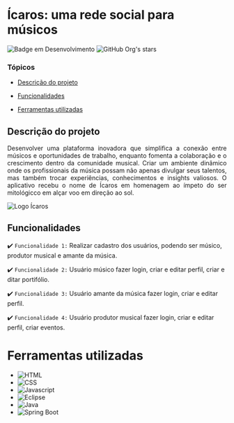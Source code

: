 # Ícaros: uma rede social para músicos

![Badge em Desenvolvimento](http://img.shields.io/static/v1?label=STATUS&message=EM%20DESENVOLVIMENTO&color=GREEN&style=for-the-badge)
![GitHub Org's stars](https://img.shields.io/github/stars/camilafernanda?style=social)

### Tópicos 

- [Descrição do projeto](#descrição-do-projeto)

- [Funcionalidades](#funcionalidades)


- [Ferramentas utilizadas](#ferramentas-utilizadas)


## Descrição do projeto 

<p align="justify">
 Desenvolver uma plataforma inovadora que simplifica a conexão entre músicos e oportunidades de trabalho, enquanto fomenta a colaboração e o crescimento dentro da comunidade musical. 
  Criar um ambiente dinâmico onde os profissionais da música possam não apenas divulgar seus talentos, mas também trocar experiências, conhecimentos e insights valiosos. O aplicativo recebu o nome de Ícaros em homenagem ao ímpeto do ser mitológicco em alçar voo em direção ao sol. 

![Logo Ícaros](https://github.com/thiago445/Icaros_project/assets/105327109/d770bb0a-31c4-4001-af25-6e86d95533a4)

</p>

## Funcionalidades

:heavy_check_mark: `Funcionalidade 1:` Realizar cadastro dos usuários, podendo ser músico, produtor musical e amante da música.

:heavy_check_mark: `Funcionalidade 2:` Usuário músico fazer login, criar e editar perfil, criar e ditar portifólio.

:heavy_check_mark: `Funcionalidade 3:` Usuário amante da música fazer login, criar e editar perfil.

:heavy_check_mark: `Funcionalidade 4:` Usuário produtor musical fazer login, criar e editar perfil, criar eventos.




# Ferramentas utilizadas

- ![HTML](https://img.shields.io/badge/-HTML-E34F26?style=flat-square&logo=html5&logoColor=white) 
- ![CSS](https://img.shields.io/badge/-CSS-1572B6?style=flat-square&logo=css3&logoColor=white) 
- ![Javascript](https://img.shields.io/badge/-Javascript-F7DF1E?style=flat-square&logo=javascript&logoColor=black) 
- ![Eclipse](https://img.shields.io/badge/-Eclipse-2C2255?style=flat-square&logo=eclipse&logoColor=white) 
- ![Java](https://img.shields.io/badge/-Java-007396?style=flat-square&logo=java&logoColor=white) 
- ![Spring Boot](https://img.shields.io/badge/-Spring%20Boot-6DB33F?style=flat-square&logo=spring-boot&logoColor=white) 



###

